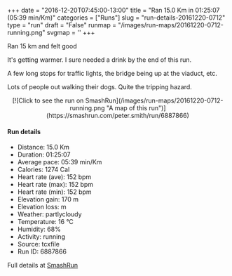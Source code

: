 +++
date = "2016-12-20T07:45:00-13:00"
title = "Ran 15.0 Km in 01:25:07 (05:39 min/Km)"
categories = ["Runs"]
slug = "run-details-20161220-0712"
type = "run"
draft = "False"
runmap = "/images/run-maps/20161220-0712-running.png"
svgmap = '<polyline points="72 62, 71 62, 70 61, 62 64, 50 74, 38 78, 35 76, 33 72, 30 70, 26 69, 24 70, 21 72, 15 70, 12 69, 9 63, 3 58, 1 56, 0 55, 4 52, 10 51, 13 49, 21 47, 22 45, 23 45, 28 40, 39 39, 37 32, 38 27, 39 24, 43 22, 44 22, 44 23, 43 28, 44 29, 48 32, 50 34, 55 35, 59 38, 61 38, 61 36, 62 37, 65 30, 71 25, 72 25, 73 25, 67 30, 67 31, 79 35, 84 36, 85 37, 86 36, 97 39, 96 42, 99 45, 99 49, 100 50, 97 53, 89 57, 87 60">'
+++

Ran 15 km and felt good 

It's getting warmer. I sure needed a drink by the end of this run. 

A few long stops for traffic lights, the bridge being up at the viaduct, etc. 

Lots of people out walking their dogs. Quite the tripping hazard. 

<!--more-->

<center>
[![Click to see the run on SmashRun](/images/run-maps/20161220-0712-running.png "A map of this run")](https://smashrun.com/peter.smith/run/6887866)
</center>

#### Run details

* Distance: 15.0 Km
* Duration: 01:25:07
* Average pace: 05:39 min/Km
* Calories: 1274 Cal
* Heart rate (ave): 152 bpm
* Heart rate (max): 152 bpm
* Heart rate (min): 152 bpm
* Elevation gain: 170 m
* Elevation loss:  m
* Weather: partlycloudy
* Temperature: 16 &deg;C
* Humidity: 68%
* Activity: running
* Source: tcxfile
* Run ID: 6887866

Full details at [SmashRun](https://smashrun.com/peter.smith/run/6887866)